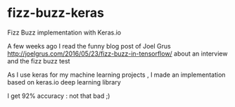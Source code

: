 # fizz-buzz-keras

Fizz Buzz implementation with Keras.io 

A few weeks ago I read the funny blog post of Joel Grus http://joelgrus.com/2016/05/23/fizz-buzz-in-tensorflow/ about an interview and the fizz buzz test

As I use keras for my machine learning projects , I made an implementation based on keras.io deep learning library 

I get 92% accuracy : not that bad ;)